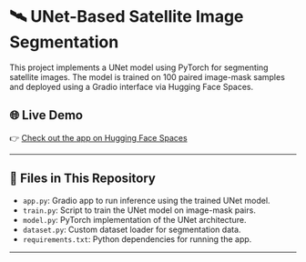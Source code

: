 # 🛰️ UNet-Based Satellite Image Segmentation

This project implements a UNet model using PyTorch for segmenting satellite images. The model is trained on 100 paired image-mask samples and deployed using a Gradio interface via Hugging Face Spaces.

## 🌐 Live Demo

👉 [Check out the app on Hugging Face Spaces](https://huggingface.co/spaces/baidyasubha/Road-Segmentation) 

---

## 📁 Files in This Repository

- `app.py`: Gradio app to run inference using the trained UNet model.
- `train.py`: Script to train the UNet model on image-mask pairs.
- `model.py`: PyTorch implementation of the UNet architecture.
- `dataset.py`: Custom dataset loader for segmentation data.
- `requirements.txt`: Python dependencies for running the app.

---

